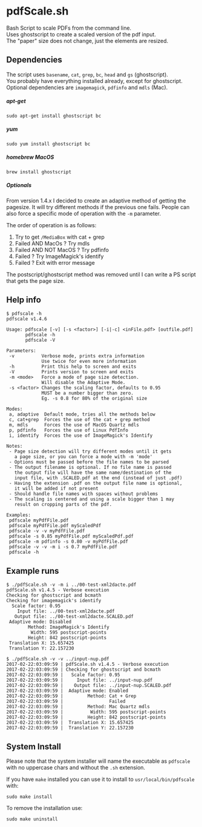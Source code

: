 # pdfScale.sh
Bash Script to scale PDFs from the command line.  
Uses ghostscript to create a scaled version of the pdf input.  
The "paper" size does not change, just the elements are resized.   

## Dependencies  
The script uses `basename`, `cat`, `grep`, `bc`, `head` and `gs` (ghostscript).   
You probably have everything installed already, except for ghostscript.   
Optional dependencies are `imagemagick`, `pdfinfo` and `mdls` (Mac).

##### apt-get
```
sudo apt-get install ghostscript bc
```
##### yum
```
sudo yum install ghostscript bc
```
##### homebrew MacOS
```
brew install ghostscript
```
##### Optionals
From version 1.4.x I decided to create an adaptive method of getting the pagesize. It will try different methods if the previous one fails. People can also force a specific mode of operation with the `-m` parameter.   
 
The order of operation is as follows:
 1. Try to get `/MediaBox` with cat + grep
 2. Failed AND MacOs ? Try mdls
 3. Failed AND NOT MacOS ? Try pdfinfo
 4. Failed ? Try ImageMagick's identify
 5. Failed ? Exit with error message
 
The postscript/ghostscript method was removed until I can write a PS script that gets the page size.   
 
## Help info
```
$ pdfscale -h
pdfscale v1.4.6

Usage: pdfscale [-v] [-s <factor>] [-i|-c] <inFile.pdf> [outfile.pdf]
       pdfscale -h
       pdfscale -V

Parameters:
 -v          Verbose mode, prints extra information
             Use twice for even more information
 -h          Print this help to screen and exits
 -V          Prints version to screen and exits
 -m <mode>   Force a mode of page size detection. 
             Will disable the Adaptive Mode.
 -s <factor> Changes the scaling factor, defaults to 0.95
             MUST be a number bigger than zero. 
             Eg. -s 0.8 for 80% of the original size 

Modes:
 a, adaptive  Default mode, tries all the methods below
 c, cat+grep  Forces the use of the cat + grep method
 m, mdls      Forces the use of MacOS Quartz mdls
 p, pdfinfo   Forces the use of Linux PdfInfo
 i, identify  Forces the use of ImageMagick's Identify

Notes:
 - Page size detection will try different modes until it gets
   a page size, or you can force a mode with -m 'mode'
 - Options must be passed before the file names to be parsed
 - The output filename is optional. If no file name is passed
   the output file will have the same name/destination of the
   input file, with .SCALED.pdf at the end (instead of just .pdf)
 - Having the extension .pdf on the output file name is optional,
   it will be added if not present
 - Should handle file names with spaces without problems
 - The scaling is centered and using a scale bigger than 1 may
   result on cropping parts of the pdf.

Examples:
 pdfscale myPdfFile.pdf
 pdfscale myPdfFile.pdf myScaledPdf
 pdfscale -v -v myPdfFile.pdf
 pdfscale -s 0.85 myPdfFile.pdf myScaledPdf.pdf
 pdfscale -m pdfinfo -s 0.80 -v myPdfFile.pdf
 pdfscale -v -v -m i -s 0.7 myPdfFile.pdf
 pdfscale -h
```

## Example runs
```
$ ./pdfScale.sh -v -m i ../00-test-xml2dacte.pdf 
pdfScale.sh v1.4.5 - Verbose execution
Checking for ghostscript and bcmath
Checking for imagemagick's identify
  Scale factor: 0.95
    Input file: ../00-test-xml2dacte.pdf
   Output file: ../00-test-xml2dacte.SCALED.pdf
 Adaptive mode: Disabled
        Method: ImageMagick's Identify
         Width: 595 postscript-points
        Height: 842 postscript-points
 Translation X: 15.657425
 Translation Y: 22.157230
```
```
$ ./pdfScale.sh -v -v ../input-nup.pdf 
2017-02-22:03:09:59 | pdfScale.sh v1.4.5 - Verbose execution
2017-02-22:03:09:59 | Checking for ghostscript and bcmath
2017-02-22:03:09:59 |   Scale factor: 0.95
2017-02-22:03:09:59 |     Input file: ../input-nup.pdf
2017-02-22:03:09:59 |    Output file: ../input-nup.SCALED.pdf
2017-02-22:03:09:59 |  Adaptive mode: Enabled
2017-02-22:03:09:59 |         Method: Cat + Grep
2017-02-22:03:09:59 |                 Failed
2017-02-22:03:09:59 |         Method: Mac Quartz mdls
2017-02-22:03:09:59 |          Width: 595 postscript-points
2017-02-22:03:09:59 |         Height: 842 postscript-points
2017-02-22:03:09:59 |  Translation X: 15.657425
2017-02-22:03:09:59 |  Translation Y: 22.157230
```

## System Install
Please note that the system installer will name the executable as `pdfscale` with no uppercase chars and without the `.sh` extension.  
  
If you have `make` installed you can use it to install to `usr/local/bin/pdfscale` with:  
```
sudo make install
```  
  
To remove the installation use:  
```
sudo make uninstall
```

